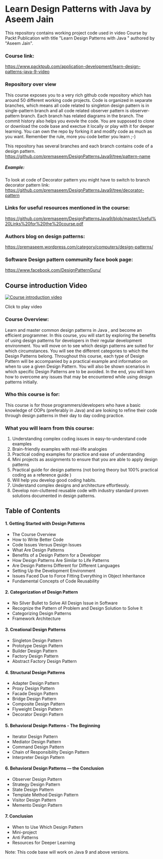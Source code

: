 # Learn Design Patterns with Java by Aseem Jain
This repository contains working project code used in video Course by Packt Publication with title "Learn Design Patterns with Java " authored by "Aseem Jain".

### Course link: 
https://www.packtpub.com/application-development/learn-design-patterns-java-9-video

### Repository over view
This course exposes you to a very rich github code repository which has around 50 different working code projects. 
Code is organized in separate branches, which means all code related to singleton design pattern is in single-pattern branch and all code related observer pattern is observer-pattern branch. Each branch has related diagrams in the branch. The commit history also helps you evovle the code. You are supposed to clone or download the code base and exectue it locally or play with it for deeper learning. You can own the repo by forking it and modify code as much as you want. Remember the rule, more you code better you learn ;-)

This repository has several branches and each branch contains code of a design pattern. https://github.com/premaseem/DesignPatternsJava9/tree/pattern-name

##### Example: 
To look at code of Decorator pattern you might have to switch to branch decorator pattern link: 
https://github.com/premaseem/DesignPatternsJava9/tree/decorator-pattern

### Links for useful resources mentioned in the course: 
https://github.com/premaseem/DesignPatternsJava9/blob/master/Useful%20Links%20for%20the%20course.pdf

### Authors blog on design patterns:
https://premaseem.wordpress.com/category/computers/design-patterns/

### Software Design pattern community face book page:
https://www.facebook.com/DesignPatternGuru/

## Course introduction Video
[![Course introduction video ](http://img.youtube.com/vi/U9jz3omyb_Y/0.jpg)](https://www.youtube.com/watch?v=U9jz3omyb_Y&feature=youtu.be)

Click to play video 

### Course Overview:
Learn and master common design patterns in Java , and become an efficient programmer.
In this course, you will start by exploring the benefits of using design patterns for developers in their regular development environment. You will move on to see which design patterns are suited for which circumstances. You will see the different categories to which the Design Patterns belong. Throughout this course, each type of Design Pattern will be accompanied by a practical example and information on when to use a given Design Pattern. You will also be shown scenarios in which specific Design Patterns are to be avoided.
In the end, you will learn how to overcome any issues that may be encountered while using design patterns initially.

### Who this course is for: 
This course is for those programmers/developers who have a basic knowledge of OOPs (preferably in Java) and are looking to refine their code through design patterns in their day to day coding practice.

### What you will learn from this course: 
1. Understanding complex coding issues in easy-to-understand code examples
2. Brain-friendly examples with real-life analogies
3. Practical coding examples for practice and ease of understanding
4. Mini projects as assignments to ensure that you are able to apply design patterns
5. Practical guide for design patterns (not boring theory but 100% practical coding as a reference guide )
6. Will help you develop good coding habits.
7. Understand complex designs and architecture effortlessly.
8. Develop non-cluttered reusable code with industry standard proven solutions documented in design patterns.

## Table of Contents
#### 1. Getting Started with Design Patterns
* The Course Overview
* How to Write Better Code
* Code Issues Versus Design Issues
* What Are Design Patterns
* Benefits of a Design Pattern for a Developer
* How Design Patterns Are Similar to Life Patterns
* Are Design Patterns Different for Different Languages
* Setting Up the Development Environment
* Issues Faced Due to Force Fitting Everything in Object Inheritance
* Fundamental Concepts of Code Reusability

#### 2. Categorization of Design Pattern
* No Silver Bullet to Solve All Design Issue in Software
* Recognize the Pattern of Problem and Design Solution to Solve It
* Categorizing Design Patterns
* Framework Architecture

#### 3. Creational Design Patterns
* Singleton Design Pattern
* Prototype Design Pattern
* Builder Design Pattern
* Factory Design Pattern
* Abstract Factory Design Pattern

#### 4. Structural Design Patterns
* Adapter Design Pattern
* Proxy Design Pattern
* Facade Design Pattern
* Bridge Design Pattern
* Composite Design Pattern
* Flyweight Design Pattern
* Decorator Design Pattern

#### 5. Behavioral Design Patterns - The Beginning
* Iterator Design Pattern
* Mediator Design Pattern
* Command Design Pattern
* Chain of Responsibility Design Pattern
* Interpreter Design Pattern

#### 6. Behavioral Design Patterns — the Conclusion
* Observer Design Pattern
* Strategy Design Pattern
* State Design Pattern
* Template Method Design Pattern
* Visitor Design Pattern
* Memento Design Pattern

#### 7. Conclusion
* When to Use Which Design Pattern
* Mini-project
* Anti Patterns
* Resources for Deeper Learning

Note: This code base will work on Java 9 and above versions. 
